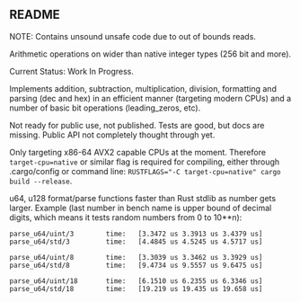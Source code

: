 ## README

NOTE: Contains unsound unsafe code due to out of bounds reads.

Arithmetic operations on wider than native integer types (256 bit and more).

Current Status: Work In Progress.

Implements addition, subtraction, multiplication, division, formatting and parsing (dec and hex) in an efficient manner (targeting modern CPUs) and a number of basic bit operations (leading_zeros, etc).

Not ready for public use, not published. Tests are good, but docs are missing. Public API not completely thought through yet.

Only targeting x86-64 AVX2 capable CPUs at the moment. Therefore `target-cpu=native` or similar flag is required for compiling, either through .cargo/config or command line: `RUSTFLAGS="-C target-cpu=native" cargo build --release`.

u64, u128 format/parse functions faster than Rust stdlib as number gets larger. Example (last number in bench name is upper bound of decimal digits, which means it tests random numbers from 0 to 10\*\*n):

```
parse_u64/uint/3        time:   [3.3472 us 3.3913 us 3.4379 us]
parse_u64/std/3         time:   [4.4845 us 4.5245 us 4.5717 us]

parse_u64/uint/8        time:   [3.3039 us 3.3462 us 3.3929 us]
parse_u64/std/8         time:   [9.4734 us 9.5557 us 9.6475 us]

parse_u64/uint/18       time:   [6.1510 us 6.2355 us 6.3346 us]
parse_u64/std/18        time:   [19.219 us 19.435 us 19.658 us]
```
